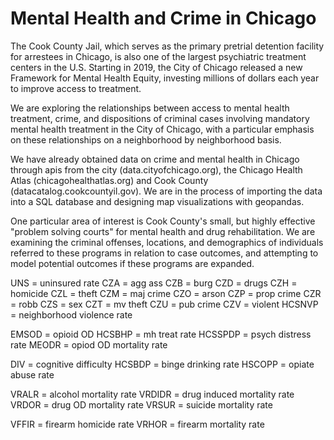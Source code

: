 # Mental Health and Crime in Chicago

The Cook County Jail, which serves as the primary pretrial detention facility for arrestees in Chicago, is also one of the largest psychiatric treatment centers in the U.S. Starting in 2019, the City of Chicago released a new Framework for Mental Health Equity, investing millions of dollars each year to improve access to treatment.

We are exploring the relationships between access to mental health treatment, crime, and dispositions of criminal cases involving mandatory mental health treatment in the City of Chicago, with a particular emphasis on these relationships on a neighborhood by neighborhood basis.

We have already obtained data on crime and mental health in Chicago through apis from the city (data.cityofchicago.org), the Chicago Health Atlas (chicagohealthatlas.org) and Cook County (datacatalog.cookcountyil.gov).  We are in the process of importing the data into a SQL database and designing map visualizations with geopandas.

One particular area of interest is Cook County's small, but highly effective "problem solving courts" for mental health and drug rehabilitation. We are examining the criminal offenses, locations, and demographics of individuals referred to these programs in relation to case outcomes, and attempting to model potential outcomes if these programs are expanded.

UNS = uninsured rate CZA = agg ass CZB = burg CZD = drugs CZH = homicide CZL = theft CZM = maj crime CZO = arson CZP = prop crime CZR = robb CZS = sex CZT = mv theft CZU = pub crime CZV = violent HCSNVP = neighborhood violence rate

EMSOD = opioid OD HCSBHP = mh treat rate HCSSPDP = psych distress rate MEODR = opiod OD mortality rate

DIV = cognitive difficulty HCSBDP = binge drinking rate HSCOPP = opiate abuse rate

VRALR = alcohol mortality rate VRDIDR = drug induced mortality rate VRDOR = drug OD mortality rate VRSUR = suicide mortality rate

VFFIR = firearm homicide rate VRHOR = firearm mortality rate
